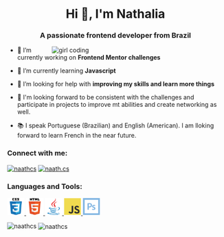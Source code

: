 <h1 align="center">Hi 👋, I'm Nathalia</h1>
<h3 align="center">A passionate frontend developer from Brazil</h3>
<img align="right" width="400" src="https://miro.medium.com/v2/resize:fit:4800/1*qdAW1TjCN57h1lbuuzvchg.gif" alt="girl coding">

- 🔭 I’m currently working on **Frontend Mentor challenges**

- 🌱 I’m currently learning **Javascript**

- 🤝 I’m looking for help with **improving my skills and learn more things**

- 🚀 I'm looking forward to be consistent with the challenges and participate in projects to improve mt abilities and create networking as well.

- 📚 I speak Portuguese (Brazilian) and English (American). I am lloking forward to learn French in the near future.

<h3 align="left">Connect with me:</h3>
<p align="left">
<a href="https://linkedin.com/in/naathcs" target="blank"><img align="center" src="https://raw.githubusercontent.com/rahuldkjain/github-profile-readme-generator/master/src/images/icons/Social/linked-in-alt.svg" alt="naathcs" height="30" width="40" /></a>
<a href="https://instagram.com/naath.cs" target="blank"><img align="center" src="https://raw.githubusercontent.com/rahuldkjain/github-profile-readme-generator/master/src/images/icons/Social/instagram.svg" alt="naath.cs" height="30" width="40" /></a>
</p>

<h3 align="left">Languages and Tools:</h3>
<p align="left"> <a href="https://www.w3schools.com/css/" target="_blank" rel="noreferrer"> <img src="https://raw.githubusercontent.com/devicons/devicon/master/icons/css3/css3-original-wordmark.svg" alt="css3" width="40" height="40"/> </a> <a href="https://www.w3.org/html/" target="_blank" rel="noreferrer"> <img src="https://raw.githubusercontent.com/devicons/devicon/master/icons/html5/html5-original-wordmark.svg" alt="html5" width="40" height="40"/> </a> <a href="https://www.java.com" target="_blank" rel="noreferrer"> <img src="https://raw.githubusercontent.com/devicons/devicon/master/icons/java/java-original.svg" alt="java" width="40" height="40"/> </a> <a href="https://developer.mozilla.org/en-US/docs/Web/JavaScript" target="_blank" rel="noreferrer"> <img src="https://raw.githubusercontent.com/devicons/devicon/master/icons/javascript/javascript-original.svg" alt="javascript" width="40" height="40"/> </a> <a href="https://www.photoshop.com/en" target="_blank" rel="noreferrer"> <img src="https://raw.githubusercontent.com/devicons/devicon/master/icons/photoshop/photoshop-line.svg" alt="photoshop" width="40" height="40"/> </a> </p>

<p><img align="left" src="https://github-readme-stats.vercel.app/api/top-langs?username=naathcs&show_icons=true&locale=en&layout=compact" alt="naathcs" /></p>

<p>&nbsp;<img align="center" src="https://github-readme-stats.vercel.app/api?username=naathcs&show_icons=true&locale=en" alt="naathcs" /></p>
